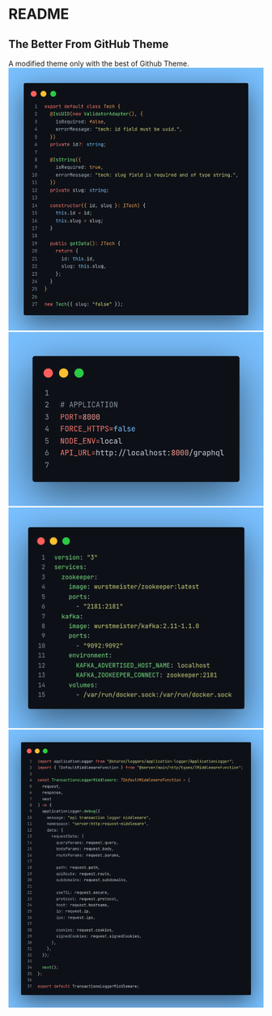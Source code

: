 # README

## The Better From GitHub Theme

<p>
  A modified theme only with the best of Github Theme.

  <img src="./screens/1.png" />
  <img src="./screens/2.png" />
  <img src="./screens/3.png" />
  <img src="./screens/4.png" />
</p>
